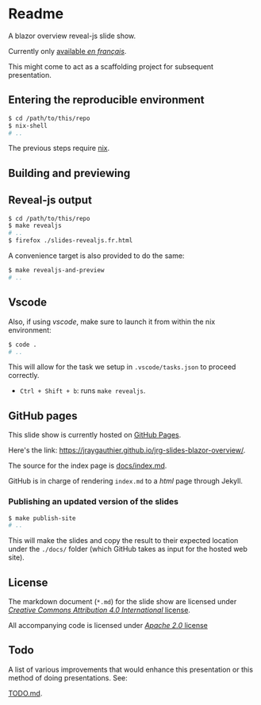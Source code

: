 Readme
======

A blazor overview reveal-js slide show.

Currently only [available *en français*].

This might come to act as a scaffolding project for subsequent presentation.


Entering the reproducible environment
-------------------------------------

```bash
$ cd /path/to/this/repo
$ nix-shell
# ..
```

The previous steps require [nix].


Building and previewing
-----------------------

## Reveal-js output

```bash
$ cd /path/to/this/repo
$ make revealjs
# ..
$ firefox ./slides-revealjs.fr.html
```

A convenience target is also provided to do the same:

```bash
$ make revealjs-and-preview
# ..
```


Vscode
------

Also, if using *vscode*, make sure to launch it from within the nix environment:

```bash
$ code .
# ..
```

This will allow for the task we setup in `.vscode/tasks.json` to proceed correctly.

 -  `Ctrl + Shift + b`: runs `make revealjs`.


GitHub pages
------------

This slide show is currently hosted on [GitHub Pages].

Here's the link: <https://jraygauthier.github.io/jrg-slides-blazor-overview/>.

The source for the index page is [docs/index.md](./docs/index.md).

GitHub is in charge of rendering `index.md` to a *html* page through
Jekyll.


### Publishing an updated version of the slides

```bash
$ make publish-site
# ..
```

This will make the slides and copy the result to their expected
location under the `./docs/` folder (which GitHub takes as input
for the hosted web site).


License
-------

The markdown document (`*.md`) for the slide show are licensed under
[*Creative Commons Attribution 4.0 International* license](./LICENSE.CC-BY-4).

All accompanying code is licensed under [*Apache 2.0* license](./LICENSE)


Todo
----

A list of various improvements that would enhance this presentation
or this method of doing presentations. See:

[TODO.md](./TODO.md).


[available *en français*]: https://jraygauthier.github.io/jrg-slides-blazor-overview/.
[nix]: https://nixos.org/nix/download.html
[Giphy]:https://giphy.com/
[GitHub Pages]: https://pages.github.com/
